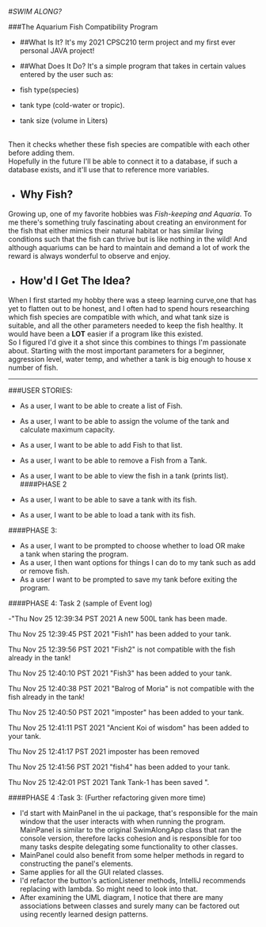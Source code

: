 
#*SWIM ALONG?*

###The Aquarium Fish Compatibility Program

- ##What Is It?
It's my 2021 CPSC210 term project and my first ever personal JAVA 
project!

- ##What Does It Do?
It's a simple program that takes in certain values entered by the user such as:
- fish type(species)
- tank type (cold-water or tropic).
- tank size (volume in Liters)
<br>
Then it checks whether these fish species are compatible with each other before adding them.<br>
Hopefully in the future I'll be able to connect it to a database, if such a database exists, 
and it'll use that to reference more variables.

- ## Why Fish?
Growing up, one of my favorite hobbies was *Fish-keeping and Aquaria*. To me there's something truly fascinating about
creating an environment for the fish that either mimics their natural habitat or has similar living 
conditions such that the fish can thrive but is like nothing in the wild!
And although aquariums can be hard to maintain and demand a lot of work the reward is always wonderful to observe and 
enjoy.

- ## How'd I Get The Idea?
When I first started my hobby there was a steep learning curve,one that has yet to flatten out to be honest,
and I often had to spend hours researching which fish species are compatible with which, and what
tank size is suitable, and all the other parameters needed to keep the fish healthy.
It would have been a **LOT** easier if a program like this existed.<br>
So I figured I'd give it a shot since this combines to things I'm passionate about. Starting with the most important
parameters for a beginner, aggression level, water temp, and whether a tank is big enough to house x number of fish.

***
###USER STORIES:

- As a user, I want to be able to create a list of Fish.
- As a user, I want to be able to assign the volume of the tank and calculate maximum capacity.
- As a user, I want to be able to add Fish to that list.
- As a user, I want to be able to remove a Fish from a Tank.
- As a user, I want to be able to view the fish in a tank (prints list).
 ####PHASE 2

- As a user, I want to be able to save a tank with its fish.
- As a user, I want to be able to load a tank with its fish.

 ####PHASE 3:

- As a user, I want to be prompted to choose whether to load OR make<br>
a tank when staring the program.
- As a user, I then want options for things I can do to my tank such as add or remove fish.<br>
- As a user I want to be prompted to save my tank before exiting the program.

####PHASE 4: Task 2 (sample of Event log)

-"Thu Nov 25 12:39:34 PST 2021
A new 500L tank has been made.

Thu Nov 25 12:39:45 PST 2021
"Fish1" has been added to your tank.

Thu Nov 25 12:39:56 PST 2021
"Fish2" is not compatible with the fish already in the tank!

Thu Nov 25 12:40:10 PST 2021
"Fish3" has been added to your tank.

Thu Nov 25 12:40:38 PST 2021
"Balrog of Moria" is not compatible with the fish already in the tank!

Thu Nov 25 12:40:50 PST 2021
"imposter" has been added to your tank.

Thu Nov 25 12:41:11 PST 2021
"Ancient Koi of wisdom" has been added to your tank.

Thu Nov 25 12:41:17 PST 2021
imposter has been removed

Thu Nov 25 12:41:56 PST 2021
"fish4" has been added to your tank.

Thu Nov 25 12:42:01 PST 2021
Tank Tank-1 has been saved
".

####PHASE 4 :Task 3: (Further refactoring given more time)

- I'd start with MainPanel in the ui package, that's responsible for the main window that the user interacts with
when running the program.<br>
MainPanel is similar to the original SwimAlongApp class that ran the console version, therefore lacks cohesion 
and is responsible for too many tasks despite delegating some functionality to other classes. 
- MainPanel could also benefit from some helper methods in regard to constructing
the panel's elements.<br>
- Same applies for all the GUI related classes.
- I'd refactor the button's actionListener methods, IntelliJ recommends replacing with lambda. So might need to look 
into that. 
- After examining the UML diagram, I notice that there are many associations between classes and surely many can be 
factored out using recently learned design patterns.




